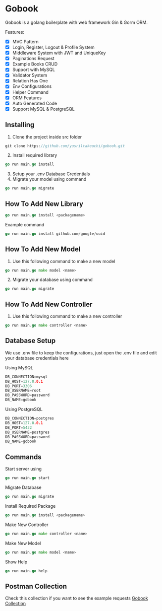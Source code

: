 # Gobook
Gobook is a golang boilerplate with web framework Gin & Gorm ORM.

Features:
- [x] MVC Pattern
- [x] Login, Register, Logout & Profile System
- [x] Middleware System with JWT and UniqueKey
- [x] Paginations Request
- [x] Example Books CRUD
- [x] Support with MySQL
- [x] Validator System
- [x] Relation Has One
- [x] Env Configurations
- [x] Helper Command
- [x] ORM Features
- [x] Auto Generated Code
- [x] Support MySQL & PostgreSQL

## Installing
1. Clone the project inside src folder
```go
git clone https://github.com/yusriltakeuchi/gobook.git
```

2. Install required library
```go
go run main.go install
```

3. Setup your .env Database Credentials
4. Migrate your model using command
```go
go run main.go migrate
```

## How To Add New Library
```go
go run main.go install <packagename>
```

Example command 
```go
go run main.go install github.com/google/uuid
```

## How To Add New Model
1. Use this following command to make a new model
```go
go run main.go make model <name>
```
2. Migrate your database using command
```go
go run main.go migrate
```

## How To Add New Controller
1. Use this following command to make a new controller
```go
go run main.go make controller <name>
```

## Database Setup
We use .env file to keep the configurations, just open the .env file and edit your database credentials here

Using MySQL
```go
DB_CONNECTION=mysql
DB_HOST=127.0.0.1
DB_PORT=3306
DB_USERNAME=root
DB_PASSWORD=password
DB_NAME=gobook
```

Using PostgreSQL
```go
DB_CONNECTION=postgres
DB_HOST=127.0.0.1
DB_PORT=5432
DB_USERNAME=postgres
DB_PASSWORD=password
DB_NAME=gobook
```

## Commands
Start server using
```go
go run main.go start
```

Migrate Database
```go
go run main.go migrate
```

Install Required Package
```go
go run main.go install <packagename>
```

Make New Controller
```go
go run main.go make controller <name>
```

Make New Model
```go
go run main.go make model <name>
```

Show Help
```go
go run main.go help
```

## Postman Collection
Check this collection if you want to see the example requests
[Gobook Collection](https://documenter.getpostman.com/view/3808786/SzYevFGV "Gobook Collection")